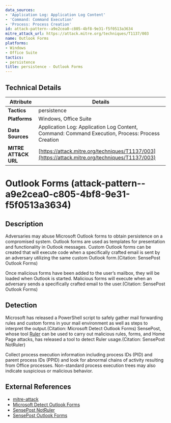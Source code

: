 ```yaml
---
data_sources:
- 'Application Log: Application Log Content'
- 'Command: Command Execution'
- 'Process: Process Creation'
id: attack-pattern--a9e2cea0-c805-4bf8-9e31-f5f0513a3634
mitre_attack_url: https://attack.mitre.org/techniques/T1137/003
name: Outlook Forms
platforms:
- Windows
- Office Suite
tactics:
- persistence
title: persistence - Outlook Forms
---
```


## Technical Details

| Attribute | Details |
|-----------|----------|
| **Tactics** | persistence |
| **Platforms** | Windows, Office Suite |
| **Data Sources** | Application Log: Application Log Content, Command: Command Execution, Process: Process Creation |
| **MITRE ATT&CK URL** | [https://attack.mitre.org/techniques/T1137/003](https://attack.mitre.org/techniques/T1137/003) |

# Outlook Forms (attack-pattern--a9e2cea0-c805-4bf8-9e31-f5f0513a3634)

## Description
Adversaries may abuse Microsoft Outlook forms to obtain persistence on a compromised system. Outlook forms are used as templates for presentation and functionality in Outlook messages. Custom Outlook forms can be created that will execute code when a specifically crafted email is sent by an adversary utilizing the same custom Outlook form.(Citation: SensePost Outlook Forms)

Once malicious forms have been added to the user’s mailbox, they will be loaded when Outlook is started. Malicious forms will execute when an adversary sends a specifically crafted email to the user.(Citation: SensePost Outlook Forms)

## Detection
Microsoft has released a PowerShell script to safely gather mail forwarding rules and custom forms in your mail environment as well as steps to interpret the output.(Citation: Microsoft Detect Outlook Forms) SensePost, whose tool [Ruler](https://attack.mitre.org/software/S0358) can be used to carry out malicious rules, forms, and Home Page attacks, has released a tool to detect Ruler usage.(Citation: SensePost NotRuler)

Collect process execution information including process IDs (PID) and parent process IDs (PPID) and look for abnormal chains of activity resulting from Office processes. Non-standard process execution trees may also indicate suspicious or malicious behavior.

## External References
- [mitre-attack](https://attack.mitre.org/techniques/T1137/003)
- [Microsoft Detect Outlook Forms](https://docs.microsoft.com/en-us/office365/securitycompliance/detect-and-remediate-outlook-rules-forms-attack)
- [SensePost NotRuler](https://github.com/sensepost/notruler)
- [SensePost Outlook Forms](https://sensepost.com/blog/2017/outlook-forms-and-shells/)
